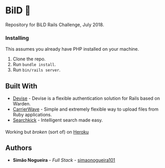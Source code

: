 # BilD 🚀
Repository for BiLD Rails Challenge, July 2018.

### Installing

This assumes you already have PHP installed on your machine.

1. Clone the repo.
2. Run `bundle install`.
2. Run `bin/rails server`.

## Built With

* [Devise](https://github.com/plataformatec/devise) - Devise is a flexible authentication solution for Rails based on Warden.
* [CarrierWave](https://github.com/carrierwaveuploader/carrierwave) - Simple and extremely flexible way to upload files from Ruby applications.
* [Searchkick](https://github.com/ankane/searchkick) - Intelligent search made easy.

####
Working but _broken_ (sort of) on [Heroku](https://bild-rails-challenge.herokuapp.com/)

## Authors

* **Simão Nogueira** - *Full Stack* - [simaonogueira101](https://github.com/simaonogueira101)

